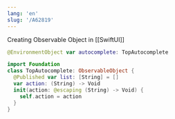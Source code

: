 ```yaml
---
lang: 'en'
slug: '/A62819'
---
```


Creating Observable Object in [[SwiftUI]]

```swift
@EnvironmentObject var autocomplete: TopAutocomplete
```

```swift
import Foundation
class TopAutocomplete: ObservableObject {
  @Published var list: [String] = []
  var action: (String) -> Void
  init(action: @escaping (String) -> Void) {
    self.action = action
  }
}
```
